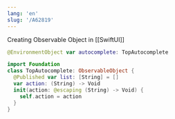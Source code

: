 ```yaml
---
lang: 'en'
slug: '/A62819'
---
```


Creating Observable Object in [[SwiftUI]]

```swift
@EnvironmentObject var autocomplete: TopAutocomplete
```

```swift
import Foundation
class TopAutocomplete: ObservableObject {
  @Published var list: [String] = []
  var action: (String) -> Void
  init(action: @escaping (String) -> Void) {
    self.action = action
  }
}
```
